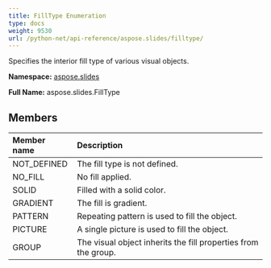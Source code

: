 ```yaml
---
title: FillType Enumeration
type: docs
weight: 9530
url: /python-net/api-reference/aspose.slides/filltype/
---
```


Specifies the interior fill type of various visual objects.

**Namespace:** [aspose.slides](/slides/python-net/api-reference/aspose.slides/)

**Full Name:** aspose.slides.FillType



## **Members**
|**Member name**|**Description**|
| :- | :- |
|NOT_DEFINED|The fill type is not defined.|
|NO_FILL|No fill applied.|
|SOLID|Filled with a solid color.|
|GRADIENT|The fill is gradient.|
|PATTERN|Repeating pattern is used to fill the object.|
|PICTURE|A single picture is used to fill the object.|
|GROUP|The visual object inherits the fill properties from the group.|

